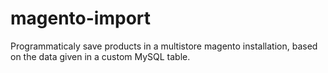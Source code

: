 # magento-import

Programmaticaly save products in a multistore magento installation, based on the data given in a custom MySQL table. 
